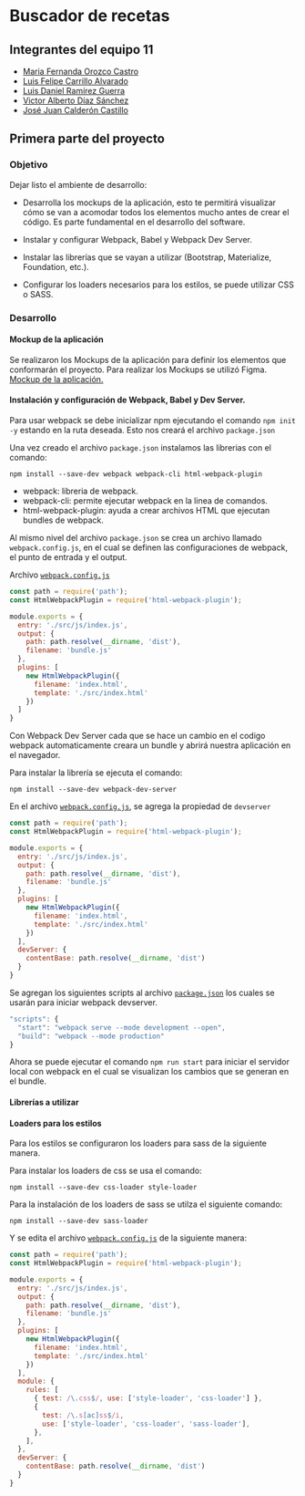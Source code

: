 # Buscador de recetas

## Integrantes del equipo 11

- [Maria Fernanda Orozco Castro](https://github.com/Orozcastro)
- [Luis Felipe Carrillo Alvarado](https://github.com/carrillodev)
- [Luis Daniel Ramírez Guerra](https://github.com/DanyGuerra)
- [Victor Alberto Díaz Sánchez](https://github.com/vads26)
- [José Juan Calderón Castillo](https://github.com/josechee)

## Primera parte del proyecto

### Objetivo
Dejar listo el ambiente de desarrollo:

- Desarrolla los mockups de la aplicación, esto te permitirá visualizar cómo se van a acomodar todos los elementos mucho antes de crear el código. Es parte fundamental en el desarrollo del software.

- Instalar y configurar Webpack, Babel y Webpack Dev Server.

- Instalar las librerías que se vayan a utilizar (Bootstrap, Materialize, Foundation, etc.).

- Configurar los loaders necesarios para los estilos, se puede utilizar CSS o SASS.

### Desarrollo

#### Mockup de la aplicación
Se realizaron los Mockups de la aplicación para definir los elementos que conformarán el proyecto. Para realizar los Mockups se utilizó Figma.
[Mockup de la aplicación.](https://www.figma.com/file/dKylA3aZgASL1RnzfiwqLt/Buscador-de-comidas?node-id=0%3A1)

#### Instalación y configuración de Webpack, Babel y Dev Server.

Para usar webpack se debe inicializar npm ejecutando el comando `npm init -y` estando en la ruta deseada. Esto nos creará el archivo `package.json`

Una vez creado el archivo `package.json` instalamos las librerias con el comando:

```
npm install --save-dev webpack webpack-cli html-webpack-plugin
```

- webpack: libreria de webpack.
- webpack-cli: permite ejecutar webpack en la linea de comandos.
- html-webpack-plugin: ayuda a crear archivos HTML que ejecutan bundles de webpack.

Al mismo nivel del archivo `package.json` se crea un archivo llamado `webpack.config.js`, en el cual se definen las configuraciones de webpack, el punto de entrada y el output.

Archivo [`webpack.config.js`](./webpack.config.js)
```javascript
const path = require('path');
const HtmlWebpackPlugin = require('html-webpack-plugin');

module.exports = {
  entry: './src/js/index.js',
  output: {
    path: path.resolve(__dirname, 'dist'),
    filename: 'bundle.js'
  },
  plugins: [
    new HtmlWebpackPlugin({
      filename: 'index.html',
      template: './src/index.html'
    })
  ]
}
```

Con Webpack Dev Server cada que se hace un cambio en el codigo webpack automaticamente creara un bundle y abrirá nuestra aplicación en el navegador.

Para instalar la librería se ejecuta el comando:

```
npm install --save-dev webpack-dev-server
```

En el archivo [`webpack.config.js`](./webpack.config.js), se agrega la propiedad de `devserver`

```javascript
const path = require('path');
const HtmlWebpackPlugin = require('html-webpack-plugin');

module.exports = {
  entry: './src/js/index.js',
  output: {
    path: path.resolve(__dirname, 'dist'),
    filename: 'bundle.js'
  },
  plugins: [
    new HtmlWebpackPlugin({
      filename: 'index.html',
      template: './src/index.html'
    })
  ],
  devServer: {
    contentBase: path.resolve(__dirname, 'dist')
  }
}
```

Se agregan los siguientes scripts al archivo [`package.json`](./package.json) los cuales se usarán para iniciar webpack devserver.

```javascript
"scripts": {
  "start": "webpack serve --mode development --open",
  "build": "webpack --mode production"
}

```

Ahora se puede ejecutar el comando `npm run start` para iniciar el servidor local con webpack en el cual se visualizan los cambios que se generan en el bundle.

#### Librerías a utilizar

#### Loaders para los estilos

Para los estilos se configuraron los loaders para sass de la siguiente manera.

Para instalar los loaders de css se usa el comando:

```
npm install --save-dev css-loader style-loader
```

Para la instalación de los loaders de sass se utilza el siguiente comando:

```
npm install --save-dev sass-loader
```

Y se edita el archivo [ `webpack.config.js`](./webpack.config.js) de la siguiente manera:

```javascript
const path = require('path');
const HtmlWebpackPlugin = require('html-webpack-plugin');

module.exports = {
  entry: './src/js/index.js',
  output: {
    path: path.resolve(__dirname, 'dist'),
    filename: 'bundle.js'
  },
  plugins: [
    new HtmlWebpackPlugin({
      filename: 'index.html',
      template: './src/index.html'
    })
  ],
  module: {
    rules: [
      { test: /\.css$/, use: ['style-loader', 'css-loader'] },
      {
        test: /\.s[ac]ss$/i,
        use: ['style-loader', 'css-loader', 'sass-loader'],
      },
    ],
  },
  devServer: {
    contentBase: path.resolve(__dirname, 'dist')
  }
}

```

